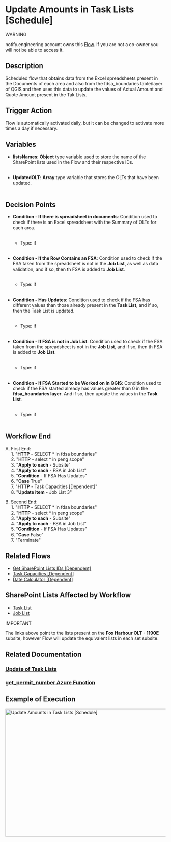 # Update Amounts in Task Lists [Schedule]

<div class="warning">
<p class="admonition-title">WARNING</p>
<p>notify.engineering account owns this <a href="https://make.powerautomate.com/environments/Default-a5273f41-687e-4e5e-9fba-18c6ce465b41/flows/bc1c4d79-e1d1-4c80-a58e-526b610513f9/details" target="_blank">Flow</a>. If you are not a co-owner you will not be able to access it.</p>
</div>


## Description
Scheduled flow that obtains data from the Excel spreadsheets present in the Documents of each area and also from the fdsa_boundaries table/layer of QGIS and then uses this data to update the values ​​of Actual Amount and Quote Amount present in the Tak Lists.


## Trigger Action
Flow is automatically activated daily, but it can be changed to activate more times a day if necessary.


## Variables
* **listsNames**: **Object** type variable used to store the name of the SharePoint lists used in the Flow and their respective IDs.
<br></br>

* **UpdatedOLT**: **Array** type variable that stores the OLTs that have been updated.
<br></br>


## Decision Points
* **Condition - If there is spreadsheet in documents**: Condition used to check if there is an Excel spreadsheet with the Summary of OLTs for each area.
<br></br>
    * Type: if
<br></br>

* **Condition - If the Row Contains an FSA**: Condition used to check if the FSA taken from the spreadsheet is not in the **Job List**, as well as data validation, and if so, then th FSA is added to **Job List**.
<br></br>
    * Type: if
<br></br>

* **Condition - Has Updates**: Condition used to check if the FSA has different values ​​than those already present in the **Task List**, and if so, then the Task List is updated.
<br></br>
    * Type: if
<br></br>

* **Condition - If FSA is not in Job List**: Condition used to check if the FSA taken from the spreadsheet is not in the **Job List**, and if so, then th FSA is added to **Job List**.
<br></br>
    * Type: if
<br></br>

* **Condition - If FSA Started to be Worked on in QGIS**: Condition used to check if the FSA started already has values ​​greater than 0 in the **fdsa_boundaries layer**. And if so, then update the values ​​in the **Task List**.
<br></br>
    * Type: if
<br></br>


## Workflow End
A. First End:  
    &emsp; 1. "**HTTP** - SELECT * in fdsa boundaries"  
    &emsp; 2. "**HTTP** - select * in peng scope"  
    &emsp; 3. "**Apply to each** - Subsite"  
    &emsp; 4. "**Apply to each** - FSA in Job List"  
    &emsp; 5. "**Condition** - If FSA Has Updates"  
    &emsp; 6. "**Case** True"  
    &emsp; 7. "**HTTP** - Task Capacities [Dependent]"  
    &emsp; 8. "**Update item** - Job List 3"  

B. Second End:  
    &emsp; 1. "**HTTP** - SELECT * in fdsa boundaries"  
    &emsp; 2. "**HTTP** - select * in peng scope"  
    &emsp; 3. "**Apply to each** - Subsite"  
    &emsp; 4. "**Apply to each** - FSA in Job List"  
    &emsp; 5. "**Condition** - If FSA Has Updates"  
    &emsp; 6. "**Case** False"  
    &emsp; 7. "Terminate"


## Related Flows
* [Get SharePoint Lists IDs [Dependent]](../General/Get%20SharePoint%20Lists%20IDs%20[Dependent].md)
* [Task Capacities [Dependent]](Task%20Capacities%20[Dependent].md)
* [Date Calculator [Dependent]](Date%20Calculator%20[Dependent].md)


## SharePoint Lists Affected by Workflow
* <a href="https://vistacaretech.sharepoint.com/sites/engineering/xplore/1190E/Lists/Task%20List1/1000%20Tasks.aspx" target="_blank">Task List</a>
* <a href="https://vistacaretech.sharepoint.com/sites/engineering/xplore/1190E/Lists/Job%20List/AllItems.aspx" target="_blank">Job List</a>

<div class="note">
<p class="admonition-title">IMPORTANT</p>
<p>The links above point to the lists present on the <b>Fox Harbour OLT - 1190E</b> subsite, however Flow will update the equivalent lists in each set subsite.</p>
</div>


## Related Documentation
   ### [Update of Task Lists](Update%20of%20Task%20Lists.md)
   ### [get_permit_number Azure Function](../../azure_functions/get_permit_number.md)


## Example of Execution

<a data-fancybox="Update Amounts in Task Lists [Schedule]" href="../../../_static/flows/Update Amounts in Task Lists [Schedule].mp4" data-caption="Update Amounts in Task Lists [Schedule]">
  <img src="../../../_static/flows/update_amounts_in_task_lists_[schedule]_thumbnail.jpg" alt="Update Amounts in Task Lists [Schedule]" 
      class="align-center" style="width: 700px; height: 400px; cursor: pointer;">
</a>